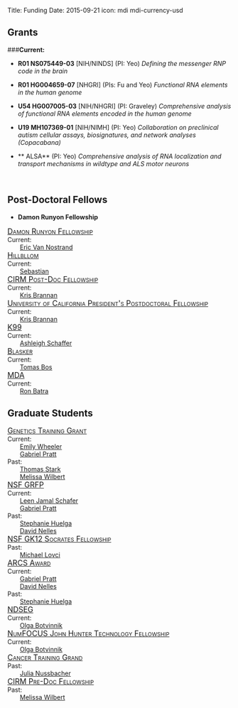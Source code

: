 Title: Funding
Date: 2015-09-21
icon: mdi mdi-currency-usd

<style>
.fellowship-title{
  font-variant: small-caps;
  font-size: larger;
}
.fellowship-people{
  padding-left: 2em;
}
</style>

## Grants

###**Current:**
  * **R01 NS075449-03** [NIH/NINDS]  (PI: Yeo)
  	*Defining the messenger RNP code in the brain* 
  	 
  * **R01 HG004659-07** [NHGRI]   (PIs: Fu and Yeo)
  	*Functional RNA elements in the human genome*
  	
  * **U54 HG007005-03** [NIH/NHGRI]   (PI: Graveley)
  	*Comprehensive analysis of functional RNA elements encoded in the human genome*     	
  	
  * **U19 MH107369-01** [NIH/NIMH]  (PI: Yeo)
  	*Collaboration on preclinical autism cellular assays, biosignatures, and network analyses (Copacabana)*  

  * ** ALSA** (PI: Yeo) 
        *Comprehensive analysis of RNA localization and transport mechanisms in wildtype and ALS motor neurons*

</a><br>
## Post-Doctoral Fellows

* **Damon Runyon Fellowship**
 <div class="row">
<div class="3u">
  <div class="fellowship-title">
    <a href="https://www.damonrunyon.org">Damon Runyon Fellowship</a><br>
  </div>
  Current:
  <div class="fellowship-people">
    <a href="/people/eric_van_nostrand">Eric Van Nostrand</a><br>
</div>
</div>
<div class="3u">
  <div class="fellowship-title">
    <a href="http://">Hillbllom</a>
  </div>
Current:
  <div class="fellowship-people">
    <a href="/people/sebastian_markmiller">Sebastian</a><br>
 </div>
</div>
<div class="3u">
  <div class="fellowship-title">
    <a href="https://www.cirm.ca.gov/our-funding/research-rfas/training-grant-i-1">CIRM Post-Doc Fellowship</a>
  </div>
Current:
  <div class="fellowship-people">
    <a href="/people/kris_brannan">Kris Brannan</a><br>
 </div>
</div>
<div class="3u">
  <div class="fellowship-title">
    <a href="http://ppfp.ucop.edu/info/">University of California President's Postdoctoral Fellowship</a>
  </div>
Current:
  <div class="fellowship-people">
    <a href="/people/kris_brannan">Kris Brannan</a><br>
 </div>
</div>
<div class="row">
<div class="3u">
  <div class="fellowship-title">
    <a href="https://www.nhlbi.nih.gov/research/training/programs/postdoc/pathway-parent-k99-r00/">K99</a>
  </div>
Current:
<div class="fellowship-people">
    <a href="/people/ashleigh_schaffer">Ashleigh Schaffer</a><br>
</div>
</div>
<div class="3u">
  <div class="fellowship-title">
    <a href="https://"> Blasker</a>
  </div>
Current:
  <div class="fellowship-people">
    <a href="/people/tomas_bos">Tomas Bos</a><br>
 </div>
</div>
<div class="3u">
  <div class="fellowship-title">
    <a href="https://www.mda.org/research/guidelines.html">MDA</a>
  </div>
Current:
  <div class="fellowship-people">
    <a href="/people/ron_batra">Ron Batra</a><br>
 </div>
</div>


## Graduate Students

<!-- The divs make a table of the fellowships, with 4 fellowships per row -->

<div class="row">
<div class="3u">
  <div class="fellowship-title">
    <a href="http://genetics.ucsd.edu/">Genetics Training Grant</a><br>
  </div>
  Current:
  <div class="fellowship-people">
    <a href="/people/emily_wheeler">Emily Wheeler</a><br>
    <a href="/people/gabriel_pratt">Gabriel Pratt</a><br>
  </div>
  Past:
  <div class="fellowship-people">
  <a href="/people/thomas_stark">Thomas Stark</a><br>
  <a href="/people/melissa_wilbert">Melissa Wilbert</a><br>
  </div>
</div>
<div class="3u">
  <div class="fellowship-title">
    <a href="https://www.fastlane.nsf.gov/grfp/Login.do">NSF GRFP</a>
  </div>
Current:
  <div class="fellowship-people">
    <a href="/people/leen_jamal_schafer">Leen Jamal Schafer</a><br>
    <a href="/people/gabriel_pratt">Gabriel Pratt</a><br>
  </div>
Past:
  <div class="fellowship-people">
    <a href="/people/stephanie_huelga">Stephanie Huelga</a><br>
    <a href="/people/david_nelles">David Nelles</a><br>
  </div>
</div>
<div class="3u">
  <div class="fellowship-title">
    <a href="http://sciencebridge.ucsd.edu/programs/socrates/">NSF GK12 Socrates Fellowship</a>
  </div>
Past:
  <div class="fellowship-people">
    <a href="/people/mike_lovci">Michael Lovci</a><br>
  </div>
</div>
<div class="3u">
  <div class="fellowship-title">
  <a href="https://www.arcsfoundation.org/">ARCS Award</a>
  </div>
Current:
  <div class="fellowship-people">
    <a href="/people/gabriel_pratt">Gabriel Pratt</a><br>
    <a href="/people/david_nelles">David Nelles</a><br>
  </div>
Past:
  <div class="fellowship-people">
    <a href="/people/stephanie_huelga">Stephanie Huelga</a><br>
  </div>
</div>
</div>
<div class="row">
<div class="3u">
  <div class="fellowship-title">
    <a href="https://ndseg.asee.org/">NDSEG</a>
  </div>
Current:
<div class="fellowship-people">
    <a href="/people/olga_botvinnik">Olga Botvinnik</a><br>
</div>
</div>
<div class="3u">
  <div class="fellowship-title">
  <a href="http://www.numfocus.org/john-hunter-technology-fellowship.html">NumFOCUS John Hunter Technology Fellowship</a>
  </div>
Current:
  <div class="fellowship-people">
    <a href="/people/olga_botvinnik">Olga Botvinnik</a><br>
</div>
</div>
<div class="3u">
  <div class="fellowship-title">
  <a href="http://cancertraining.ucsd.edu/">Cancer Training Grand</a>
  </div>
Past:
  <div class="fellowship-people">
    <a href="/people/julia_nussbacher">Julia Nussbacher</a><br>
</div>
</div>
<div class="3u">
  <div class="fellowship-title">
  <a href="https://www.cirm.ca.gov/our-funding/research-rfas/training-grant-i-1">CIRM Pre-Doc Fellowship</a>
  </div>
Past:
  <div class="fellowship-people">
    <a href="/people/melissa_wilbert">Melissa Wilbert</a><br>
  </div>
</div>


